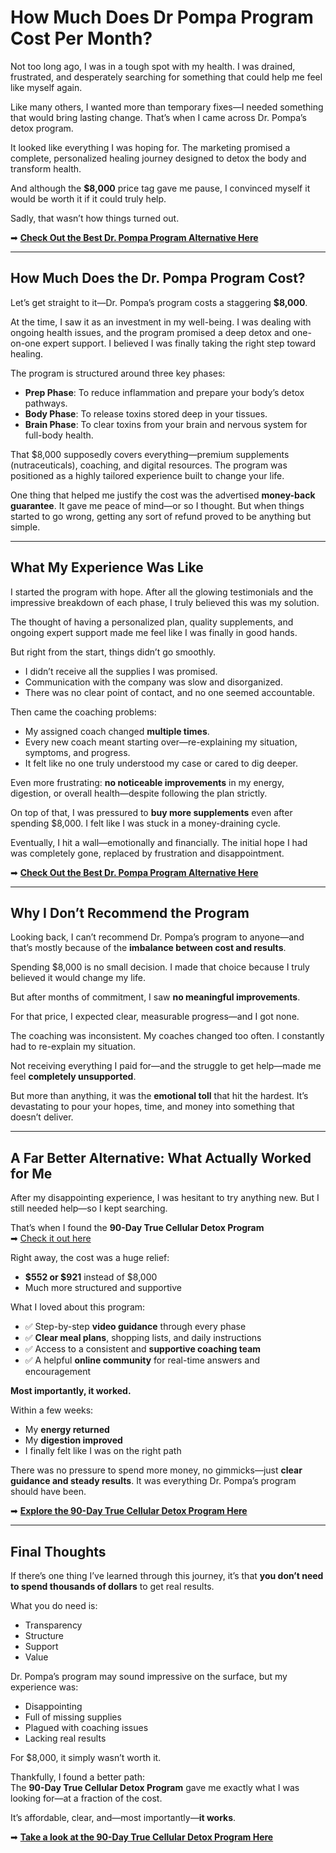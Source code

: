 # How Much Does Dr Pompa Program Cost Per Month?

Not too long ago, I was in a tough spot with my health. I was drained, frustrated, and desperately searching for something that could help me feel like myself again.

Like many others, I wanted more than temporary fixes—I needed something that would bring lasting change. That’s when I came across Dr. Pompa’s detox program.

It looked like everything I was hoping for. The marketing promised a complete, personalized healing journey designed to detox the body and transform health.

And although the **$8,000** price tag gave me pause, I convinced myself it would be worth it if it could truly help.

Sadly, that wasn’t how things turned out.

➡ **[Check Out the Best Dr. Pompa Program Alternative Here](https://store.nuvisionhealthcenter.com/products/true-cellular-detox-90-day-detox-kit?ref=zgnappfq)**

---

## How Much Does the Dr. Pompa Program Cost?

Let’s get straight to it—Dr. Pompa’s program costs a staggering **$8,000**.

At the time, I saw it as an investment in my well-being. I was dealing with ongoing health issues, and the program promised a deep detox and one-on-one expert support. I believed I was finally taking the right step toward healing.

The program is structured around three key phases:

- **Prep Phase**: To reduce inflammation and prepare your body’s detox pathways.
- **Body Phase**: To release toxins stored deep in your tissues.
- **Brain Phase**: To clear toxins from your brain and nervous system for full-body health.

That $8,000 supposedly covers everything—premium supplements (nutraceuticals), coaching, and digital resources. The program was positioned as a highly tailored experience built to change your life.

One thing that helped me justify the cost was the advertised **money-back guarantee**. It gave me peace of mind—or so I thought. But when things started to go wrong, getting any sort of refund proved to be anything but simple.

---

## What My Experience Was Like

I started the program with hope. After all the glowing testimonials and the impressive breakdown of each phase, I truly believed this was my solution.

The thought of having a personalized plan, quality supplements, and ongoing expert support made me feel like I was finally in good hands.

But right from the start, things didn’t go smoothly.

- I didn’t receive all the supplies I was promised.
- Communication with the company was slow and disorganized.
- There was no clear point of contact, and no one seemed accountable.

Then came the coaching problems:

- My assigned coach changed **multiple times**.
- Every new coach meant starting over—re-explaining my situation, symptoms, and progress.
- It felt like no one truly understood my case or cared to dig deeper.

Even more frustrating: **no noticeable improvements** in my energy, digestion, or overall health—despite following the plan strictly.

On top of that, I was pressured to **buy more supplements** even after spending $8,000. I felt like I was stuck in a money-draining cycle.

Eventually, I hit a wall—emotionally and financially. The initial hope I had was completely gone, replaced by frustration and disappointment.

➡ **[Check Out the Best Dr. Pompa Program Alternative Here](https://store.nuvisionhealthcenter.com/products/true-cellular-detox-90-day-detox-kit?ref=zgnappfq)**

---

## Why I Don’t Recommend the Program

Looking back, I can’t recommend Dr. Pompa’s program to anyone—and that’s mostly because of the **imbalance between cost and results**.

Spending $8,000 is no small decision. I made that choice because I truly believed it would change my life.

But after months of commitment, I saw **no meaningful improvements**.

For that price, I expected clear, measurable progress—and I got none.

The coaching was inconsistent. My coaches changed too often. I constantly had to re-explain my situation.

Not receiving everything I paid for—and the struggle to get help—made me feel **completely unsupported**.

But more than anything, it was the **emotional toll** that hit the hardest. It’s devastating to pour your hopes, time, and money into something that doesn’t deliver.

---

## A Far Better Alternative: What Actually Worked for Me

After my disappointing experience, I was hesitant to try anything new. But I still needed help—so I kept searching.

That’s when I found the **90-Day True Cellular Detox Program**  
➡ [Check it out here](https://store.nuvisionhealthcenter.com/products/true-cellular-detox-90-day-detox-kit?ref=zgnappfq)

Right away, the cost was a huge relief:

- **$552 or $921** instead of $8,000
- Much more structured and supportive

What I loved about this program:

- ✅ Step-by-step **video guidance** through every phase  
- ✅ **Clear meal plans**, shopping lists, and daily instructions  
- ✅ Access to a consistent and **supportive coaching team**  
- ✅ A helpful **online community** for real-time answers and encouragement  

**Most importantly, it worked.**

Within a few weeks:
- My **energy returned**
- My **digestion improved**
- I finally felt like I was on the right path

There was no pressure to spend more money, no gimmicks—just **clear guidance and steady results**. It was everything Dr. Pompa’s program should have been.

➡ **[Explore the 90-Day True Cellular Detox Program Here](https://store.nuvisionhealthcenter.com/products/true-cellular-detox-90-day-detox-kit?ref=zgnappfq)**

---

## Final Thoughts

If there’s one thing I’ve learned through this journey, it’s that **you don’t need to spend thousands of dollars** to get real results.

What you do need is:

- Transparency  
- Structure  
- Support  
- Value  

Dr. Pompa’s program may sound impressive on the surface, but my experience was:

- Disappointing  
- Full of missing supplies  
- Plagued with coaching issues  
- Lacking real results

For $8,000, it simply wasn’t worth it.

Thankfully, I found a better path:  
The **90-Day True Cellular Detox Program** gave me exactly what I was looking for—at a fraction of the cost.

It’s affordable, clear, and—most importantly—**it works**.

➡ **[Take a look at the 90-Day True Cellular Detox Program Here](https://store.nuvisionhealthcenter.com/products/true-cellular-detox-90-day-detox-kit?ref=zgnappfq)**
